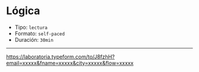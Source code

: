 # Lógica

* Tipo: `lectura`
* Formato: `self-paced`
* Duración: `30min`

***

https://laboratoria.typeform.com/to/J8fzhH?email=xxxxx&fname=xxxxx&city=xxxxx&flow=xxxxx
